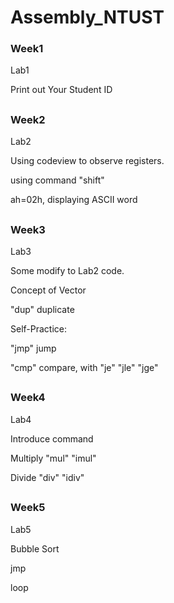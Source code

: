# Assembly_NTUST
### Week1
Lab1 

Print out Your Student ID
##

### Week2
Lab2 

Using codeview to observe registers.

using command "shift"

ah=02h, displaying ASCII word
##

### Week3
Lab3

Some modify to Lab2 code.

Concept of Vector

"dup" duplicate

Self-Practice:

"jmp" jump

"cmp" compare, with "je" "jle" "jge"
##

### Week4
Lab4

Introduce command 

Multiply "mul" "imul"

Divide "div" "idiv"
##

### Week5
Lab5

Bubble Sort 

jmp

loop

##
